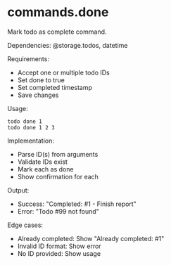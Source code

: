 # commands.done

Mark todo as complete command.

Dependencies: @storage.todos, datetime

Requirements:
- Accept one or multiple todo IDs
- Set done to true
- Set completed timestamp
- Save changes

Usage:
```
todo done 1
todo done 1 2 3
```

Implementation:
- Parse ID(s) from arguments
- Validate IDs exist
- Mark each as done
- Show confirmation for each

Output:
- Success: "Completed: #1 - Finish report"
- Error: "Todo #99 not found"

Edge cases:
- Already completed: Show "Already completed: #1"
- Invalid ID format: Show error
- No ID provided: Show usage